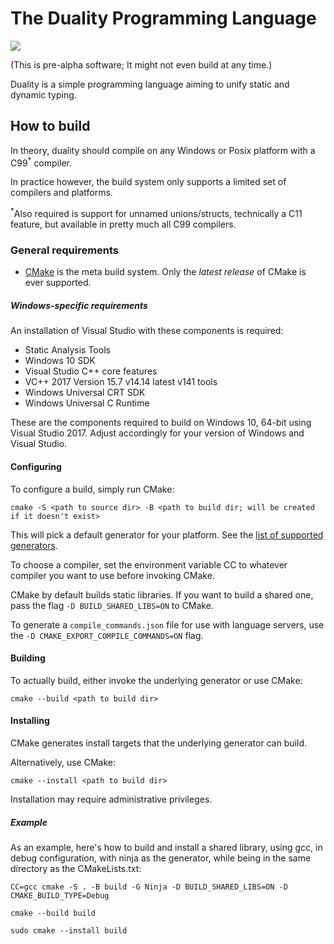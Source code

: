 # The Duality Programming Language

[![](https://github.com/tpuschel/duality/workflows/CI/badge.svg)](https://github.com/tpuschel/duality/actions?workflow=CI)

(This is pre-alpha software; It might not even build at any time.)

Duality is a simple programming language aiming to unify static and dynamic typing.

## How to build

In theory, duality should compile on any Windows or Posix platform with a C99<sup>*</sup> compiler.

In practice however, the build system only supports a limited set of compilers and platforms.

<sup>*</sup>Also required is support for unnamed unions/structs, technically a C11 feature,
but available in pretty much all C99 compilers.

### General requirements
- [CMake](https://cmake.org) is the meta build system. Only the *latest release* of CMake is ever supported.

##### Windows-specific requirements
An installation of Visual Studio with these components is required:

- Static Analysis Tools
- Windows 10 SDK
- Visual Studio C++ core features
- VC++ 2017 Version 15.7 v14.14 latest v141 tools
- Windows Universal CRT SDK
- Windows Universal C Runtime

These are the components required to build on Windows 10, 64-bit using Visual Studio 2017.
Adjust accordingly for your version of Windows and Visual Studio.

#### Configuring
To configure a build, simply run CMake:
```
cmake -S <path to source dir> -B <path to build dir; will be created if it doesn't exist>
```
This will pick a default generator for your platform. See the [list of supported generators](https://cmake.org/cmake/help/latest/manual/cmake-generators.7.html).

To choose a compiler, set the environment variable CC to whatever compiler you want to use before invoking CMake.

CMake by default builds static libraries. If you want to build a shared one, pass the flag ```-D BUILD_SHARED_LIBS=ON``` to CMake.

To generate a ```compile_commands.json``` file for use with language servers, use the ```-D CMAKE_EXPORT_COMPILE_COMMANDS=ON``` flag.

#### Building
To actually build, either invoke the underlying generator or use CMake:
```
cmake --build <path to build dir>
```

#### Installing
CMake generates install targets that the underlying generator can build.

Alternatively, use CMake:
```
cmake --install <path to build dir>
```

Installation may require administrative privileges.

##### Example
As an example, here's how to build and install a shared library, using gcc, in debug configuration, with ninja as the generator, while being in the same directory as the CMakeLists.txt:
```
CC=gcc cmake -S . -B build -G Ninja -D BUILD_SHARED_LIBS=ON -D CMAKE_BUILD_TYPE=Debug

cmake --build build

sudo cmake --install build
```